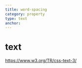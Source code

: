```yaml
---
title: word-spacing
category: property
type: text
anchor:
---
```


# text

<https://www.w3.org/TR/css-text-3/>
